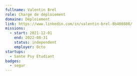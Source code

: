 ```yaml
---
fullname: Valentin Brel
role: Chargé de déploiement
domaine: Déploiement
link: https://www.linkedin.com/in/valentin-brel-8b400888/
missions:
  - start: 2021-12-01
    end: 2022-08-31
    status: independent
    employer: Octo
startups:
  - Sante Psy Etudiant
badges:
  - segur
---
```


